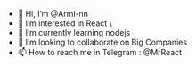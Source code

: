 - 👋 Hi, I’m @Armi-nn                              
- 👀 I’m interested in React                                       \
- 🌱 I’m currently learning nodejs                           
- 💞️ I’m looking to collaborate on Big Companies                           
- 📫 How to reach me in Telegram : @MrReact                                 
<!--- 
Armi-nn/Armi-nn is a ✨ special ✨ repository because its `README.md` (this file) appears on your GitHub profile.
You can click the Preview link to take a look at your changes.
--->
